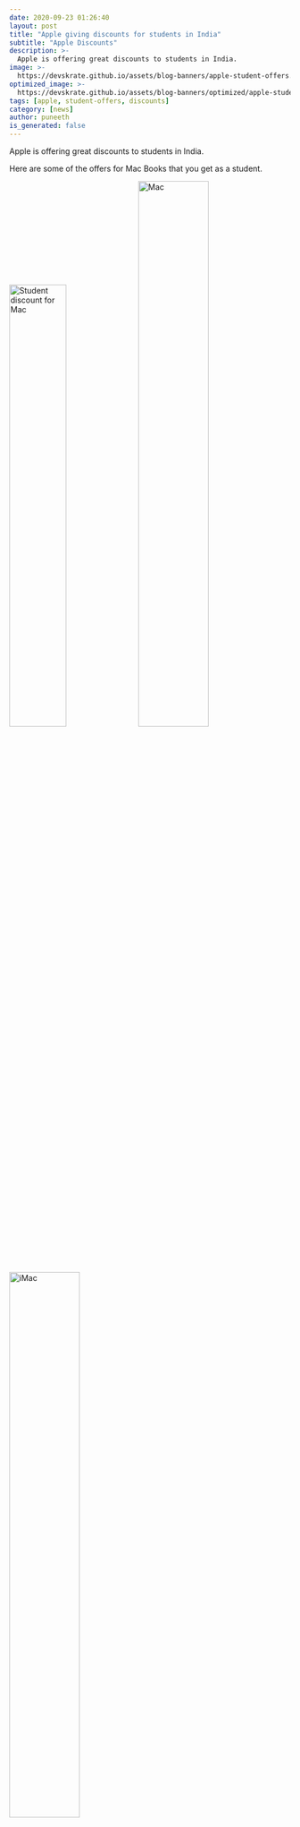 ```yaml
---
date: 2020-09-23 01:26:40
layout: post
title: "Apple giving discounts for students in India"
subtitle: "Apple Discounts"
description: >-
  Apple is offering great discounts to students in India.
image: >-
  https://devskrate.github.io/assets/blog-banners/apple-student-offers.jpg
optimized_image: >-
  https://devskrate.github.io/assets/blog-banners/optimized/apple-student-offers.webp
tags: [apple, student-offers, discounts]
category: [news]
author: puneeth
is_generated: false
---
```


Apple is offering great discounts to students in India. 

Here are some of the offers for Mac Books that you get as a student.

<div class="slide-show">

<a href="https://devskrate.github.io/assets/images/apple/student_offer/apple-student-offer-mac.jpg" data-lightbox="image-1" data-title="Student discount for Mac. Image-source:Apple"><img width="45%" alt="Student discount for Mac" src="https://devskrate.github.io/assets/images/apple/student_offer/apple-student-offer-mac.jpg"></a>
<a href="https://devskrate.github.io/assets/images/apple/student_offer/apple-mac-comparision-2020.png" data-lightbox="image-1" data-title="Original Price of Mac's. Image-source:Apple"><img width="50%" alt="Mac" src="https://devskrate.github.io/assets/images/apple/student_offer/apple-mac-comparision-2020.png"></a>
<a href="https://devskrate.github.io/assets/images/apple/student_offer/apple-imac-comparision-2020.png" data-lightbox="image-1" data-title="Original Price of iMac's. Image-source:Apple"><img width="50%" alt="iMac" src="https://devskrate.github.io/assets/images/apple/student_offer/apple-imac-comparision-2020.png"></a>

</div>

If you observe the price difference you are getting around Rs.10,000/- discount and greater on the iMac Pro Desktop.

Here are the discounts with iPads as a student.

<div class="slide-show">

<a href="https://devskrate.github.io/assets/images/apple/student_offer/apple-student-offer-ipad.jpg" data-lightbox="image-1" data-title="Student discount for iPad. Image-source:Apple"><img width="50%" alt="Student discount for iPad" src="https://devskrate.github.io/assets/images/apple/student_offer/apple-student-offer-ipad.jpg"></a>
<a href="https://devskrate.github.io/assets/images/apple/student_offer/apple-ipad-comparision-2020.png" data-lightbox="image-1" data-title="IOriginal Price of iPad's. mage-source:Apple"><img width="50%" alt="iPad" src="https://devskrate.github.io/assets/images/apple/student_offer/apple-ipad-comparision-2020.png"></a>

</div>

If you observe we get some good deals with the Mac Books, but coming to the iPad's they are not that great deal. We only get a discount from Rs.1000 to Rs.4000/-. Ofcourse according to the price they have given discounts.

+ For availing the discounts go to this [apple site](https://www.apple.com/in/shop/campaigns/education-pricing) and follow the instructions.

+ Firstly you need to register with the UNiDAYS to verify your student or staff status. Once registered and verified, you can avail the discounts.

+ For detailed process of registration with photos, click [here](https://devskrate.com/how-to-get-apple-student-discount/).

{:class="table table-bordered dark"}
|Product        | Student    | Original  | 
| ----------    | --------   | ----------| 
|MacBook Air    | ₹83,691    | ₹92,990   |
|MacBook Pro    | ₹83,691    | ₹1,22,990 |
|iMac           | ₹89,910    | ₹99,900   |
|iMac Pro       | ₹4,18,410  | ₹4,64,900 |
|Mac Pro        | ₹4,49,910  | ₹4,99,900 |
|Mac Mini       | ₹67,410    | ₹74,900   |
|Pro Display XDR| ₹4,04,910  | ₹4,49,900 |
|iPad Pro       | ₹68,305    | ₹71,900   |
|iPad Air       | ₹50,783    | ₹54,900   |
|iPad           | ₹28,106    | ₹29,900   |
|iPad Mini      | ₹33,155    | ₹34,900   |



<img width="65%" alt="Student discount for iPad" src="https://devskrate.github.io/assets/images/apple/student_offer/apple-student-offer-main.jpg">

##### Info/Terms:
Education pricing is available to current and newly accepted university students, parents buying for university students, and teachers and staff at all levels.* 